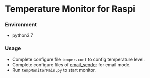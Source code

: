 # Temperature Monitor for Raspi

### Environment
- python3.7

### Usage
- Complete configure file `temper.conf` to config temperature level.
- Complete configure files of [email_sender](./email_sender/readme.md) for email mode.
- Run `tempMonitorMain.py` to start monitor.